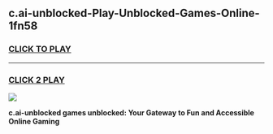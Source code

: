 
## c.ai-unblocked-Play-Unblocked-Games-Online-1fn58
<h3>
<a href="https://premium76.site?title=c.ai-unblocked&ref=25A">CLICK TO PLAY</a></h3>
<hr>

<h3>
<a href="https://premium76.site?title=c.ai-unblocked&ref=25A">CLICK 2 PLAY</a>
  
</h3>

<a href="https://premium76.site?title=c.ai-unblocked&ref=25A"><img src="https://clearcache.store/games.png"></a>


**c.ai-unblocked games unblocked: Your Gateway to Fun and Accessible Online Gaming**
